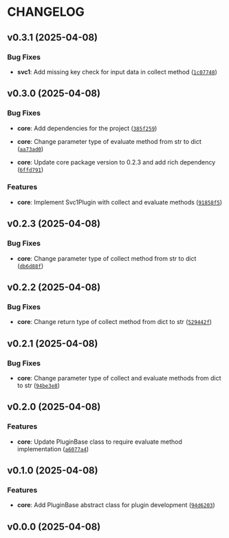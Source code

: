 # CHANGELOG


## v0.3.1 (2025-04-08)

### Bug Fixes

- **svc1**: Add missing key check for input data in collect method
  ([`1c07748`](https://github.com/shawnoster/uvws/commit/1c07748d652271a2caefea088126c95019bb0bce))


## v0.3.0 (2025-04-08)

### Bug Fixes

- **core**: Add dependencies for the project
  ([`385f259`](https://github.com/shawnoster/uvws/commit/385f259d8d5da747bc112b96d2847ef7e6351d7e))

- **core**: Change parameter type of evaluate method from str to dict
  ([`aa73ad0`](https://github.com/shawnoster/uvws/commit/aa73ad0a8b93a0bfe8a7c8a72bc7e5d3e51ba659))

- **core**: Update core package version to 0.2.3 and add rich dependency
  ([`6ffd791`](https://github.com/shawnoster/uvws/commit/6ffd7915280a3234f20f42357973a96475f07cc3))

### Features

- **core**: Implement Svc1Plugin with collect and evaluate methods
  ([`91858f5`](https://github.com/shawnoster/uvws/commit/91858f5d949c750e0371edba8fa6439c3a7639a0))


## v0.2.3 (2025-04-08)

### Bug Fixes

- **core**: Change parameter type of collect method from str to dict
  ([`db6d88f`](https://github.com/shawnoster/uvws/commit/db6d88f8cc4be0afc6ff2b98187173dd8c236537))


## v0.2.2 (2025-04-08)

### Bug Fixes

- **core**: Change return type of collect method from dict to str
  ([`529442f`](https://github.com/shawnoster/uvws/commit/529442f597575bd216316bf1f2c2cbe6239e8570))


## v0.2.1 (2025-04-08)

### Bug Fixes

- **core**: Change parameter type of collect and evaluate methods from dict to str
  ([`94be3e8`](https://github.com/shawnoster/uvws/commit/94be3e8a654521112d61b0f67ab10bc1d4a87943))


## v0.2.0 (2025-04-08)

### Features

- **core**: Update PluginBase class to require evaluate method implementation
  ([`a6077a4`](https://github.com/shawnoster/uvws/commit/a6077a47bbfd9587b700a4ca1da2c99d0e79862a))


## v0.1.0 (2025-04-08)

### Features

- **core**: Add PluginBase abstract class for plugin development
  ([`94d6203`](https://github.com/shawnoster/uvws/commit/94d6203af51f84b6ffaa414692cba7d8ede3b3f6))


## v0.0.0 (2025-04-08)
